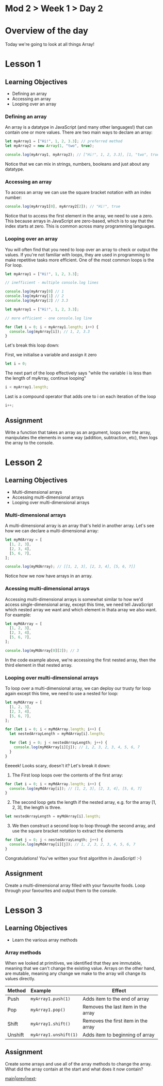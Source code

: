 # Mod 2 > Week 1 > Day 2

# Overview of the day

Today we're going to look at all things Array!

# Lesson 1

## Learning Objectives

- Defining an array
- Accessing an array
- Looping over an array

### Defining an array

An array is a datatype in JavaScript (and many other languages!) that can contain one or more values. There are two main ways to declare an array:

```javascript
let myArray1 = ["Hi!", 1, 2, 3.3]; // preferred method
let myArray2 = new Array(1, "two", true);

console.log(myArray1, myArray2); // ["Hi!", 1, 2, 3.3], [1, "two", true]
```

Notice that we can mix in strings, numbers, booleans and just about any datatype.

### Accessing an array

To access an array we can use the square bracket notation with an index number:

```javascript
console.log(myArray1[0], myArray2[2]); // "Hi!", true
```

Notice that to access the first element in the array, we need to use a zero. This because arrays in JavaScript are zero-based, which is to say that the index starts
at zero. This is common across many programming languages.

### Looping over an array

You will often find that you need to loop over an array to check or output the values. If you're not familiar with loops, they are used in programming to make repetitive
tasks more efficient. One of the most common loops is the For loop.

```javascript
let myArray1 = ["Hi!", 1, 2, 3.3];

// inefficient - multiple console.log lines

console.log(myArray[0] // 1
console.log(myArray[1] // 2
console.log(myArray[2] // 3.3
```

```javascript
let myArray1 = ["Hi!", 1, 2, 3.3];

// more efficient - one console.log line

for (let i = 0; i < myArray1.length; i++) {
  console.log(myArray[i]); // 1, 2, 3.3
}
```

Let's break this loop down:

First, we initialise a variable and assign it zero

```javascript
let i = 0;
```

The next part of the loop effectively says "while the variable i is less than the length of myArray, continue looping"

```javascript
i < myArray1.length;
```

Last is a compound operator that adds one to i on each iteration of the loop

```javascript
i++;
```

## Assignment

Write a function that takes an array as an argument, loops over the array, manipulates the elements in some way (addition, subtraction, etc), then logs the array to the console.

# Lesson 2

## Learning Objectives

- Multi-dimensional arrays
- Accessing multi-dimensional arrays
- Looping over multi-dimensional arrays

### Multi-dimensional arrays

A multi-dimensional array is an array that's held in another array. Let's see how we can declare a multi-dimensional array:

```javascript
let myMdArray = [
  [1, 2, 3],
  [2, 3, 4],
  [5, 6, 7],
];

console.log(myMdArray); // [[1, 2, 3], [2, 3, 4], [5, 6, 7]]
```

Notice how we now have arrays in an array.

### Acessing multi-dimensional arrays

Accessing multi-dimensional arrays is somewhat similar to how we'd access single-dimensional array, except this time, we need tell JavaScript which nested array we want and which element in thata
array we also want. For example:

```javascript
let myMdArray = [
  [1, 2, 3],
  [2, 3, 4],
  [5, 6, 7],
];

console.log(myMdArray[0][2]); // 3
```

In the code example above, we're accessing the first nested array, then the third element in that nested array.

### Looping over multi-dimensional arrays

To loop over a multi-dimensional array, we can deploy our trusty for loop again except this time, we need to use a nested for loop:

```javascript
let myMdArray = [
  [1, 2, 3],
  [2, 3, 4],
  [5, 6, 7],
];

for (let i = 0; i < myMdArray.length; i++) {
  let nestedArrayLength = myMdArray[i].length;

  for (let j = 0; j < nestedArrayLength; j++) {
    console.log(myMdArray[i][j]); // 1, 2, 3, 2, 3, 4, 5, 6, 7
  }
}
```

Eeeeek! Looks scary, doesn't it? Let's break it down:

1. The First loop loops over the contents of the first array:

```javascript
for (let i = 0; i < myMdArray.length; i++) {
  console.log(myMdArray[i]); // [1, 2, 3], [2, 3, 4], [5, 6, 7]
}
```

2. The second loop gets the length if the nested array, e.g. for the array [1, 2, 3], the length is three.

```javascript
let nestedArrayLength = myMdArray[i].length;
```

3. We then construct a second loop to loop through the second array, and use the square bracket notation to extract the elements

```javascript
for (let j = 0; j < nestedArrayLength; j++) {
  console.log(myMdArray[i][j]); // 1, 2, 3, 2, 3, 4, 5, 6, 7
}
```

Congratulations! You've written your first algorithm in JavaScript! :-)

## Assignment

Create a multi-dimensional array filled with your favourite foods. Loop through your favourites and output them to the console.

# Lesson 3

## Learning Objectives

- Learn the various array methods

### Array methods

When we looked at primitives, we identified that they are immutable, meaning that we can't change the existing value. Arrays on the other hand, are mutable, meaning any change we make
to the array will change its values directly.

| Method  | Example               | Effect                              |
| :------ | :-------------------- | ----------------------------------- |
| Push    | `myArray1.push(1)`    | Adds item to the end of array       |
| Pop     | `myArray1.pop()`      | Removes the last item in the array  |
| Shift   | `myArray1.shift()`    | Removes the first item in the array |
| Unshift | `myArray1.unshift(1)` | Adds item to beginning of array     |

## Assignment

Create some arrays and use all of the array methods to change the array. What did the array contain at the start and what does it now contain?

[main](/swe)|[prev](/swe/mod2/wk1/day1.html)|[next](/swe/mod2/wk1/day3.html);

